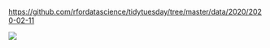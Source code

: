 https://github.com/rfordatascience/tidytuesday/tree/master/data/2020/2020-02-11

![](plots/hotels-rooms.png)
